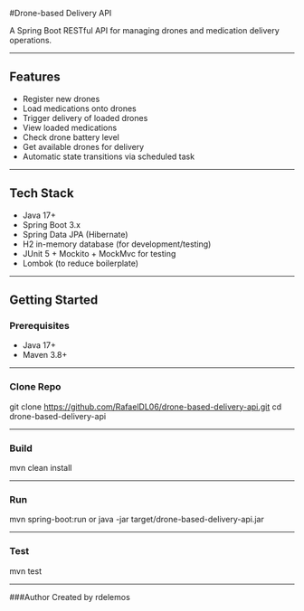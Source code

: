 #Drone-based Delivery API

A Spring Boot RESTful API for managing drones and medication delivery operations.

---

## Features

- Register new drones
- Load medications onto drones
- Trigger delivery of loaded drones
- View loaded medications
- Check drone battery level
- Get available drones for delivery
- Automatic state transitions via scheduled task

---

## Tech Stack

- Java 17+
- Spring Boot 3.x
- Spring Data JPA (Hibernate)
- H2 in-memory database (for development/testing)
- JUnit 5 + Mockito + MockMvc for testing
- Lombok (to reduce boilerplate)

---

## Getting Started

### Prerequisites

- Java 17+
- Maven 3.8+

---

### Clone Repo
git clone https://github.com/RafaelDL06/drone-based-delivery-api.git
cd drone-based-delivery-api

---

### Build
mvn clean install

---

### Run 
mvn spring-boot:run
or
java -jar target/drone-based-delivery-api.jar

---

### Test
mvn test

---

###Author
Created by rdelemos
